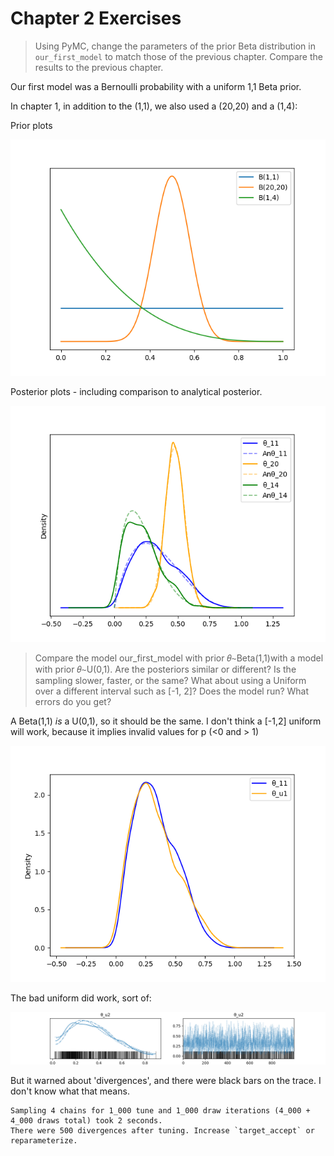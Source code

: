 # Chapter 2 Exercises

> Using PyMC, change the parameters of the prior Beta distribution in
> `our_first_model` to match those of the previous chapter. Compare
> the results to the previous chapter.

Our first model was a Bernoulli probability with a uniform 1,1 Beta
prior.

In chapter 1, in addition to the (1,1), we also used a (20,20) and a
(1,4):

Prior plots

![](exercises_c2_betas.png)


Posterior plots - including comparison to analytical posterior.


![](exercises_2_1_beta_comparison.png)

> Compare the model our_first_model with prior 𝜃∼Beta(1,1)with a model
> with prior 𝜃∼U(0,1). Are the posteriors similar or different? Is
> the sampling slower, faster, or the same? What about using a Uniform
> over a different interval such as [-1, 2]? Does the model run? What
> errors do you get?

A Beta(1,1) _is_ a U(0,1), so it should be the same. I don't think a
[-1,2] uniform will work, because it implies invalid values for p (<0
and > 1)

![](exercises_2_1_beta_uniform.png)


The bad uniform did work, sort of:

![](exercises_2_1_bad_uniform.png)

But it warned about 'divergences', and there were black bars on the
trace. I don't know what that means.

```
Sampling 4 chains for 1_000 tune and 1_000 draw iterations (4_000 + 4_000 draws total) took 2 seconds.
There were 500 divergences after tuning. Increase `target_accept` or reparameterize.
```

